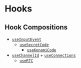 # Hooks

## Hook Compositions

- [`useInputEvent`](useInputEvent.js)
  - [`useSecretCode`](useSecretCode.js)
    - [`useKonamiCode`](useKonamiCode.js)
- [`useChannelId`](useChannelId.js) + [`useConnections`](useConnections.js)
  - [`useRTC`](useRTC.js)
